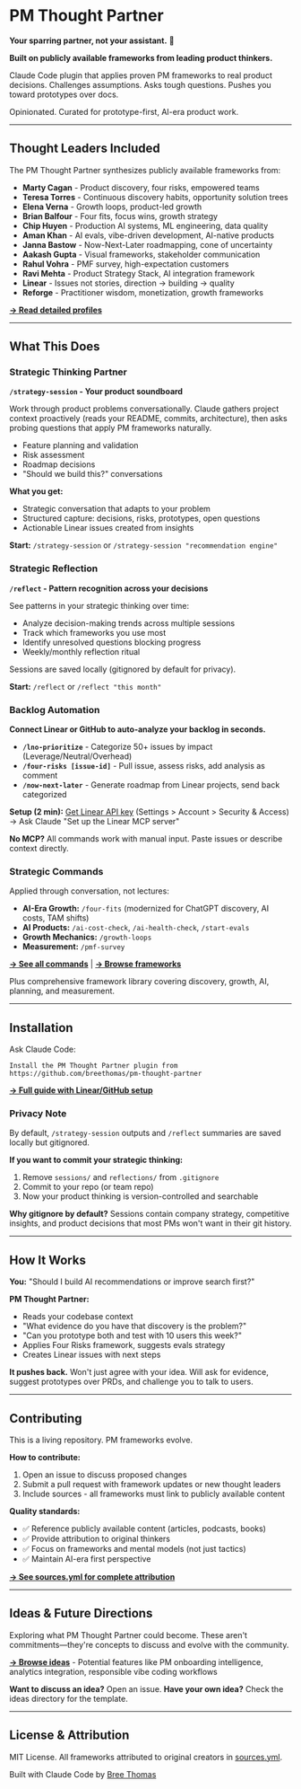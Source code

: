 # PM Thought Partner

**Your sparring partner, not your assistant.** 🥊

**Built on publicly available frameworks from leading product thinkers.**

Claude Code plugin that applies proven PM frameworks to real product decisions. Challenges assumptions. Asks tough questions. Pushes you toward prototypes over docs.

Opinionated. Curated for prototype-first, AI-era product work.

---

## Thought Leaders Included

The PM Thought Partner synthesizes publicly available frameworks from:

- **Marty Cagan** - Product discovery, four risks, empowered teams
- **Teresa Torres** - Continuous discovery habits, opportunity solution trees
- **Elena Verna** - Growth loops, product-led growth
- **Brian Balfour** - Four fits, focus wins, growth strategy
- **Chip Huyen** - Production AI systems, ML engineering, data quality
- **Aman Khan** - AI evals, vibe-driven development, AI-native products
- **Janna Bastow** - Now-Next-Later roadmapping, cone of uncertainty
- **Aakash Gupta** - Visual frameworks, stakeholder communication
- **Rahul Vohra** - PMF survey, high-expectation customers
- **Ravi Mehta** - Product Strategy Stack, AI integration framework
- **Linear** - Issues not stories, direction → building → quality
- **Reforge** - Practitioner wisdom, monetization, growth frameworks

**[→ Read detailed profiles](thought-leaders/)**

---

## What This Does

### Strategic Thinking Partner

**`/strategy-session` - Your product soundboard**

Work through product problems conversationally. Claude gathers project context proactively (reads your README, commits, architecture), then asks probing questions that apply PM frameworks naturally.

- Feature planning and validation
- Risk assessment
- Roadmap decisions
- "Should we build this?" conversations

**What you get:**
- Strategic conversation that adapts to your problem
- Structured capture: decisions, risks, prototypes, open questions
- Actionable Linear issues created from insights

**Start:** `/strategy-session` or `/strategy-session "recommendation engine"`

### Strategic Reflection

**`/reflect` - Pattern recognition across your decisions**

See patterns in your strategic thinking over time:
- Analyze decision-making trends across multiple sessions
- Track which frameworks you use most
- Identify unresolved questions blocking progress
- Weekly/monthly reflection ritual

Sessions are saved locally (gitignored by default for privacy).

**Start:** `/reflect` or `/reflect "this month"`

### Backlog Automation

**Connect Linear or GitHub to auto-analyze your backlog in seconds.**

- **`/lno-prioritize`** - Categorize 50+ issues by impact (Leverage/Neutral/Overhead)
- **`/four-risks [issue-id]`** - Pull issue, assess risks, add analysis as comment
- **`/now-next-later`** - Generate roadmap from Linear projects, send back categorized

**Setup (2 min):** [Get Linear API key](https://linear.app/docs/api-and-webhooks) (Settings > Account > Security & Access) → Ask Claude "Set up the Linear MCP server"

**No MCP?** All commands work with manual input. Paste issues or describe context directly.

### Strategic Commands

Applied through conversation, not lectures:

- **AI-Era Growth:** `/four-fits` (modernized for ChatGPT discovery, AI costs, TAM shifts)
- **AI Products:** `/ai-cost-check`, `/ai-health-check`, `/start-evals`
- **Growth Mechanics:** `/growth-loops`
- **Measurement:** `/pmf-survey`

**[→ See all commands](commands/)** | **[→ Browse frameworks](frameworks/)**

Plus comprehensive framework library covering discovery, growth, AI, planning, and measurement.

---

## Installation

Ask Claude Code:
```
Install the PM Thought Partner plugin from
https://github.com/breethomas/pm-thought-partner
```

**[→ Full guide with Linear/GitHub setup](INSTALL_PLUGIN.md)**

### Privacy Note

By default, `/strategy-session` outputs and `/reflect` summaries are saved locally but gitignored.

**If you want to commit your strategic thinking:**
1. Remove `sessions/` and `reflections/` from `.gitignore`
2. Commit to your repo (or team repo)
3. Now your product thinking is version-controlled and searchable

**Why gitignore by default?** Sessions contain company strategy, competitive insights, and product decisions that most PMs won't want in their git history.

---

## How It Works

**You:** "Should I build AI recommendations or improve search first?"

**PM Thought Partner:**
- Reads your codebase context
- "What evidence do you have that discovery is the problem?"
- "Can you prototype both and test with 10 users this week?"
- Applies Four Risks framework, suggests evals strategy
- Creates Linear issues with next steps

**It pushes back.** Won't just agree with your idea. Will ask for evidence, suggest prototypes over PRDs, and challenge you to talk to users.

---

## Contributing

This is a living repository. PM frameworks evolve.

**How to contribute:**
1. Open an issue to discuss proposed changes
2. Submit a pull request with framework updates or new thought leaders
3. Include sources - all frameworks must link to publicly available content

**Quality standards:**
- ✅ Reference publicly available content (articles, podcasts, books)
- ✅ Provide attribution to original thinkers
- ✅ Focus on frameworks and mental models (not just tactics)
- ✅ Maintain AI-era first perspective

**[→ See sources.yml for complete attribution](sources.yml)**

---

## Ideas & Future Directions

Exploring what PM Thought Partner could become. These aren't commitments—they're concepts to discuss and evolve with the community.

**[→ Browse ideas](ideas/)** - Potential features like PM onboarding intelligence, analytics integration, responsible vibe coding workflows

**Want to discuss an idea?** Open an issue. **Have your own idea?** Check the ideas directory for the template.

---

## License & Attribution

MIT License. All frameworks attributed to original creators in [sources.yml](sources.yml).

Built with Claude Code by [Bree Thomas](https://github.com/breethomas)
